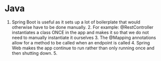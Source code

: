 # Java

1. Spring Boot is useful as it sets up a lot of boilerplate that would otherwise have to be done manually. 
   2. For example: @RestController instantiates a class ONCE in the app and makes it so that we do not need to manually instantiate it ourselves
   3. The @Mapping annotations allow for a method to be called when an endpoint is called
   4. Spring Web makes the app continue to run rather than only running once and then shutting down.
   5. 